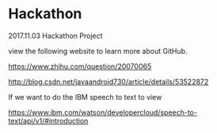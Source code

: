 # Hackathon
2017.11.03 Hackathon Project

view the following website to learn more about GitHub.

https://www.zhihu.com/question/20070065

http://blog.csdn.net/javaandroid730/article/details/53522872


If we want to do the IBM speech to text to view

https://www.ibm.com/watson/developercloud/speech-to-text/api/v1/#introduction